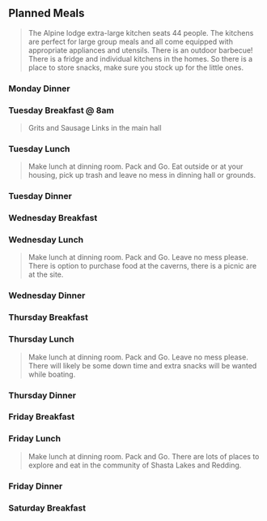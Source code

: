 ## Planned Meals
> The Alpine lodge extra-large kitchen seats 44 people.  The kitchens are perfect for large group meals and all come equipped with appropriate appliances and utensils. There is an outdoor barbecue!  There is a fridge and individual kitchens in the homes.   So there is a place to store snacks, make sure you stock up for the little ones.

### Monday Dinner

 
### Tuesday Breakfast @ 8am
> Grits and Sausage Links in the main hall

### Tuesday Lunch
> Make lunch at dinning room.  Pack and Go.  Eat outside or at your housing, pick up trash and leave no mess in dinning hall or grounds.

### Tuesday Dinner


### Wednesday Breakfast

### Wednesday Lunch
> Make lunch at dinning room.  Pack and Go.  Leave no mess please.  There is option to purchase food at the caverns, there is a picnic are at the site.


### Wednesday Dinner


### Thursday Breakfast

### Thursday Lunch
> Make lunch at dinning room.  Pack and Go.  Leave no mess please.  There will likely be some down time and extra snacks will be wanted while boating.

### Thursday Dinner


### Friday Breakfast

### Friday Lunch
> Make lunch at dinning room.  Pack and Go.  There are lots of places to explore and eat in the community of Shasta Lakes and Redding.

### Friday Dinner


### Saturday Breakfast


